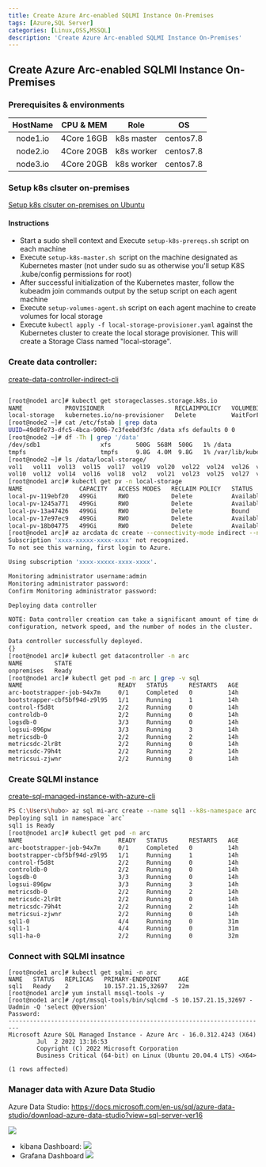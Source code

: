 ```yaml
---
title: Create Azure Arc-enabled SQLMI Instance On-Premises
tags: [Azure,SQL Server]
categories: [Linux,OSS,MSSQL]
description: 'Create Azure Arc-enabled SQLMI Instance On-Premises'
---
```


## Create Azure Arc-enabled SQLMI Instance On-Premises

### Prerequisites & environments

| HostName | CPU & MEM  |    Role    |    OS     |
| :------: | :--------: | :--------: | :-------: |
| node1.io | 4Core 16GB | k8s master | centos7.8 |
| node2.io | 4Core 20GB | k8s worker | centos7.8 |
| node3.io | 4Core 20GB | k8s worker | centos7.8 |

### Setup k8s clsuter on-premises

[Setup k8s clsuter on-premises on Ubuntu](https://github.com/microsoft/sql-server-samples/tree/master/samples/features/sql-big-data-cluster/deployment/kubeadm/ubuntu)


#### Instructions

- Start a sudo shell context and Execute `setup-k8s-prereqs.sh` script on each machine
- Execute `setup-k8s-master.sh `script on the machine designated as Kubernetes master (not under sudo su as otherwise you'll setup K8S .kube/config permissions for root)
- After successful initialization of the Kubernetes master, follow the kubeadm join commands output by the setup script on each agent machine
- Execute `setup-volumes-agent.sh` script on each agent machine to create volumes for local storage
- Execute `kubectl apply -f local-storage-provisioner.yaml` against the Kubernetes cluster to create the local storage provisioner. This will create a Storage Class named "local-storage".

### Create data controller:
[create-data-controller-indirect-cli](https://docs.microsoft.com/en-us/azure/azure-arc/data/create-data-controller-indirect-cli?tabs=windows)

```bash

[root@node1 arc]# kubectl get storageclasses.storage.k8s.io
NAME            PROVISIONER                    RECLAIMPOLICY   VOLUMEBINDINGMODE      ALLOWVOLUMEEXPANSION   AGE
local-storage   kubernetes.io/no-provisioner   Delete          WaitForFirstConsumer   false                  39h  
[root@node2 ~]# cat /etc/fstab | grep data
UUID=49d8fe73-dfc5-4bca-9006-7c3feebdf3fc /data xfs defaults 0 0
[root@node2 ~]# df -Th | grep '/data'
/dev/sdb1                 xfs       500G  568M  500G   1% /data
tmpfs                     tmpfs     9.8G  4.0M  9.8G   1% /var/lib/kubelet/pods/5092d08d-a693-4550-b127-35ce23c261cc/volumes/kubernetes.io~empty-dir/data
[root@node2 ~]# ls /data/local-storage/
vol1   vol11  vol13  vol15  vol17  vol19  vol20  vol22  vol24  vol26  vol28  vol3   vol31  vol33  vol35  vol37  vol39  vol40  vol42  vol44  vol46  vol48  vol5   vol6  vol8
vol10  vol12  vol14  vol16  vol18  vol2   vol21  vol23  vol25  vol27  vol29  vol30  vol32  vol34  vol36  vol38  vol4   vol41  vol43  vol45  vol47  vol49  vol50  vol7  vol9
[root@node1 arc]# kubectl get pv -n local-storage
NAME                CAPACITY   ACCESS MODES   RECLAIM POLICY   STATUS      CLAIM                                            STORAGECLASS    REASON   AGE
local-pv-119ebf20   499Gi      RWO            Delete           Available                                                    local-storage            23h
local-pv-1245a771   499Gi      RWO            Delete           Available                                                    local-storage            23h
local-pv-13a47426   499Gi      RWO            Delete           Bound       arc/logs-metricsdb-0                             local-storage            39h
local-pv-17e97ec9   499Gi      RWO            Delete           Available                                                    local-storage            39h
local-pv-18b04775   499Gi      RWO            Delete           Available                                                    local-storage            19h
[root@node1 arc]# az arcdata dc create --connectivity-mode indirect --name onpremises --k8s-namespace arc --subscription xxxx-xxxxx-xxxx-xxxx --resource-group azarclab --location eastus --storage-class local-storage --profile-name azure-arc-kubeadm --infrastructure onpremises --use-k8s
Subscription 'xxxx-xxxxx-xxxx-xxxx' not recognized.
To not see this warning, first login to Azure.

Using subscription 'xxxx-xxxxx-xxxx-xxxx'.

Monitoring administrator username:admin
Monitoring administrator password:
Confirm Monitoring administrator password:

Deploying data controller

NOTE: Data controller creation can take a significant amount of time depending on
configuration, network speed, and the number of nodes in the cluster.

Data controller successfully deployed.
{}
[root@node1 arc]# kubectl get datacontroller -n arc
NAME         STATE
onpremises   Ready
[root@node1 arc]# kubectl get pod -n arc | grep -v sql
NAME                           READY   STATUS      RESTARTS   AGE
arc-bootstrapper-job-94x7m     0/1     Completed   0          14h
bootstrapper-cbf5bf94d-z9l95   1/1     Running     1          14h
control-f5d8t                  2/2     Running     0          14h
controldb-0                    2/2     Running     0          14h
logsdb-0                       3/3     Running     0          14h
logsui-896pw                   3/3     Running     3          14h
metricsdb-0                    2/2     Running     2          14h
metricsdc-2lr8t                2/2     Running     0          14h
metricsdc-79h4t                2/2     Running     2          14h
metricsui-zjwnr                2/2     Running     0          14h
``` 
       
### Create SQLMI instance
[create-sql-managed-instance-with-azure-cli](https://docs.microsoft.com/en-us/azure/azure-arc/data/create-sql-managed-instance?tabs=indirectly)

```bash      
PS C:\Users\hubo> az sql mi-arc create --name sql1 --k8s-namespace arc --use-k8s --time-zone Asia/Shanghai --agent-enabled true --dev --tier BusinessCritical --replicas 2
Deploying sql1 in namespace `arc`
sql1 is Ready
[root@node1 arc]# kubectl get pod -n arc
NAME                           READY   STATUS      RESTARTS   AGE
arc-bootstrapper-job-94x7m     0/1     Completed   0          14h
bootstrapper-cbf5bf94d-z9l95   1/1     Running     1          14h
control-f5d8t                  2/2     Running     0          14h
controldb-0                    2/2     Running     0          14h
logsdb-0                       3/3     Running     0          14h
logsui-896pw                   3/3     Running     3          14h
metricsdb-0                    2/2     Running     2          14h
metricsdc-2lr8t                2/2     Running     0          14h
metricsdc-79h4t                2/2     Running     2          14h
metricsui-zjwnr                2/2     Running     0          14h
sql1-0                         4/4     Running     0          31m
sql1-1                         4/4     Running     0          31m
sql1-ha-0                      2/2     Running     0          32m
```
### Connect with SQLMI insatnce
```
[root@node1 arc]# kubectl get sqlmi -n arc
NAME   STATUS   REPLICAS   PRIMARY-ENDPOINT     AGE
sql1   Ready    2          10.157.21.15,32697   22m
[root@node1 arc]# yum install mssql-tools -y
[root@node1 arc]# /opt/mssql-tools/bin/sqlcmd -S 10.157.21.15,32697 -Uadmin -Q 'select @@version'
Password:                                                                                                                                                                     
-------------------------------------------------------------------------
Microsoft Azure SQL Managed Instance - Azure Arc - 16.0.312.4243 (X64)
        Jul  2 2022 13:16:53
        Copyright (C) 2022 Microsoft Corporation
        Business Critical (64-bit) on Linux (Ubuntu 20.04.4 LTS) <X64>

(1 rows affected)
```
### Manager data with Azure Data Studio

Azure Data Studio:
https://docs.microsoft.com/en-us/sql/azure-data-studio/download-azure-data-studio?view=sql-server-ver16

![](https://img2022.cnblogs.com/blog/1715511/202209/1715511-20220909100338097-1615601437.png)
- kibana Dashboard:
![](https://img2022.cnblogs.com/blog/1715511/202209/1715511-20220909100450574-1462693194.png)
- Grafana Dashboard
![](https://img2022.cnblogs.com/blog/1715511/202209/1715511-20220909100700776-934704336.png)